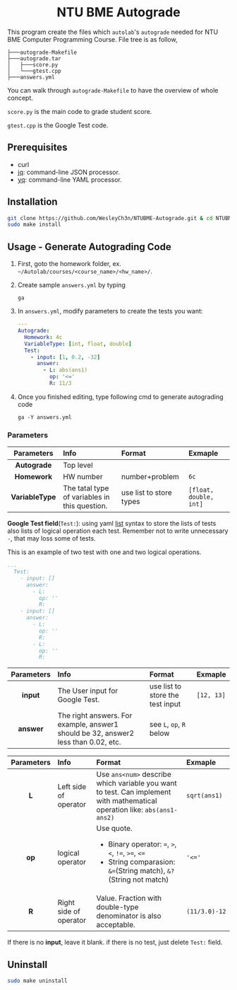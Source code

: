 <h1 align="center"> NTU BME Autograde </h1>

This program create the files which `autolab`'s `autograde` needed for NTU BME Computer Programming Course. File tree is as follow,
```
├───autograde-Makefile
├───autograde.tar
│   ├───score.py
│   └───gtest.cpp
├───answers.yml
```

You can walk through `autograde-Makefile` to have the overview of whole concept.

`score.py` is the main code to grade student score.

`gtest.cpp` is the Google Test code.


## Prerequisites
- curl
- [jq](https://stedolan.github.io/jq/): command-line JSON processor.
- [yq](https://mikefarah.gitbook.io/yq/): command-line YAML processor.

## Installation
```bash
git clone https://github.com/WesleyCh3n/NTUBME-Autograde.git & cd NTUBME-Autograde
sudo make install
```

## Usage - Generate Autograding Code
1. First, goto the homework folder, ex. `~/Autolab/courses/<course_name>/<hw_name>/`.

2. Create sample `answers.yml` by typing

    ```
    ga
    ```

3. In `answers.yml`, modify parameters to create the tests you want:

    ```yml
    ---
    Autograde:
      Homework: 4c
      VariableType: [int, float, double]
      Test:
        - input: [1, 0.2, -32]
          answer:
            - L: abs(ans1)
              op: '<='
              R: 11/3
    ```

4. Once you finished editing, type following cmd to generate autograding code

    ```
    ga -Y answers.yml
    ```

### Parameters
|   Parameters   |                     Info                    |         Format        |        Exmaple       |
|     :----:     |                     :--                     |          :--          |          :--         |
|  **Autograde** |                  Top level                  |                       |                      |
|  **Homework**  |                  HW number                  |     number+problem    |         `6c`         |
|**VariableType**|The tatal type of variables in this question.|use list to store types|`[float, double, int]`|

**Google Test field**(`Test:`): using yaml [list](https://docs.ansible.com/ansible/latest/reference_appendices/YAMLSyntax.html) syntax to store the lists of tests also lists of logical operation each test. Remember not to write unnecessary `-`, that may loss some of tests.

This is an example of two test with one and two logical operations.
```yml
...
  Test:
    - input: []
      answer:
        - L:
          op: ''
          R:
    - input: []
      answer:
        - L:
          op: ''
          R:
        - L:
          op: ''
          R:
```

|Parameters|Info                                                                              |Format                          |Exmaple   |
|:----:    |:--                                                                               |:--                             |:--       |
|**input** |The User input for Google Test.                                                   |use list to store the test input|`[12, 13]`|
|**answer**|The right answers. For example, answer1 should be 32, answer2 less than 0.02, etc.|see `L`, `op`, `R` below        |          |

<!-- |**answer**|       The right answers.      |First charactor is which variable, 2nd is logical operator, 3rd is the value. Format is same as **INPUTS**. Fraction with double-type denominator is also acceptable. For example `2=11/3.0`|`1=30,2>89;1!=98,2<=40`| -->

|Parameters|Info                  |Format                                                                                                                                             |Exmaple      |
|:----:    |:--                   |:--                                                                                                                                                |:--          |
|**L**     |Left side of operator |Use `ans<num>` describe which variable you want to test. Can implement with mathematical operation like: `abs(ans1-ans2)`                          |`sqrt(ans1)` |
|**op**    |logical operator      |Use quote.<ul><li>Binary operator: `=`, `>`, `<`, `!=`, `>=`, `<=`</li><li>String comparasion: `&=`(String match), `&?`(String not match)</li></ul>|`'<='`       |
|**R**     |Right side of operator|Value. Fraction with double-type denominator is also acceptable.                                                                                   |`(11/3.0)-12`|

If there is no **input**, leave it blank. if there is no test, just delete `Test:` field.


## Uninstall
```bash
sudo make uninstall
```

